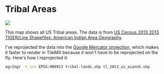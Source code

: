# Tribal Areas

![](https://raw.githubusercontent.com/18F/eiti-maps/master/tilemill/tribal-areas/preview.png)

This map shows all US Tribal areas. The data is from
[US Census 2013 2013 TIGER/Line Shapefiles: American Indian Area Geography](https://www.census.gov/cgi-bin/geo/shapefiles2013/layers.cgi).

I've reprojected the data into the [Google Mercator projection], which makes it
faster to render in TileMill because it won't have to be reprojected on the
fly. Here's how I reprojected it:

```sh
ogr2ogr -t_srs EPSG:900913 tribal-lands.shp tl_2013_us_aiannh.shp
```

[Google Mercator projection]: http://spatialreference.org/ref/sr-org/google-projection/
